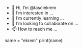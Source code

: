 - 👋 Hi, I’m @tasciekrem
- 👀 I’m interested in ...
- 🌱 I’m currently learning ...
- 💞️ I’m looking to collaborate on ...
- 📫 How to reach me ...

<!---
tasciekrem/tasciekrem is a ✨ special ✨ repository because its `README.md` (this file) appears on your GitHub profile.
You can click the Preview link to take a look at your changes.
--->

name = "ekrem"
print(name)

